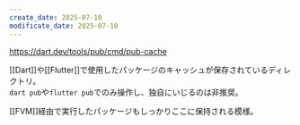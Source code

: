 ```yaml
---
create_date: 2025-07-10
modificate_date: 2025-07-10
---
```

<https://dart.dev/tools/pub/cmd/pub-cache>

[[Dart]]や[[Flutter]]で使用したパッケージのキャッシュが保存されているディレクトリ。  
`dart pub`や`flutter pub`でのみ操作し、独自にいじるのは非推奨。

[[FVM]]経由で実行したパッケージもしっかりここに保持される模様。